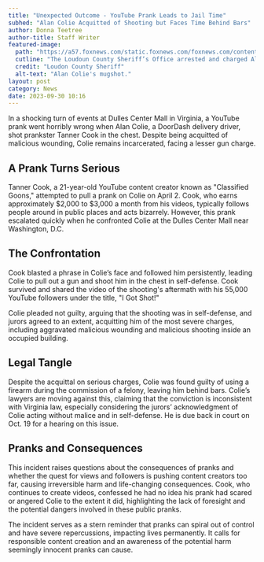 ```yaml
---
title: "Unexpected Outcome - YouTube Prank Leads to Jail Time"
subhed: "Alan Colie Acquitted of Shooting but Faces Time Behind Bars"
author: Donna Teetree
author-title: Staff Writer
featured-image: 
  path: "https://a57.foxnews.com/static.foxnews.com/foxnews.com/content/uploads/2023/04/720/405/Document.jpg?ve=1&tl=1"
  cutline: "The Loudoun County Sheriff’s Office arrested and charged Alan Colie, 31, of Leesburg, in connection with the April 2 shooting incident at Dulles Town Center Mall Food Court."
  credit: "Loudon County Sheriff"
  alt-text: "Alan Colie's mugshot."
layout: post
category: News
date: 2023-09-30 10:16
---
```


In a shocking turn of events at Dulles Center Mall in Virginia, a YouTube prank went horribly wrong when Alan Colie, a DoorDash delivery driver, shot prankster Tanner Cook in the chest. Despite being acquitted of malicious wounding, Colie remains incarcerated, facing a lesser gun charge.

## A Prank Turns Serious
Tanner Cook, a 21-year-old YouTube content creator known as "Classified Goons," attempted to pull a prank on Colie on April 2. Cook, who earns approximately $2,000 to $3,000 a month from his videos, typically follows people around in public places and acts bizarrely. However, this prank escalated quickly when he confronted Colie at the Dulles Center Mall near Washington, D.C.

## The Confrontation
Cook blasted a phrase in Colie’s face and followed him persistently, leading Colie to pull out a gun and shoot him in the chest in self-defense. Cook survived and shared the video of the shooting's aftermath with his 55,000 YouTube followers under the title, "I Got Shot!"

Colie pleaded not guilty, arguing that the shooting was in self-defense, and jurors agreed to an extent, acquitting him of the most severe charges, including aggravated malicious wounding and malicious shooting inside an occupied building.

## Legal Tangle
Despite the acquittal on serious charges, Colie was found guilty of using a firearm during the commission of a felony, leaving him behind bars. Colie’s lawyers are moving against this, claiming that the conviction is inconsistent with Virginia law, especially considering the jurors’ acknowledgment of Colie acting without malice and in self-defense. He is due back in court on Oct. 19 for a hearing on this issue.

## Pranks and Consequences
This incident raises questions about the consequences of pranks and whether the quest for views and followers is pushing content creators too far, causing irreversible harm and life-changing consequences. Cook, who continues to create videos, confessed he had no idea his prank had scared or angered Colie to the extent it did, highlighting the lack of foresight and the potential dangers involved in these public pranks.

The incident serves as a stern reminder that pranks can spiral out of control and have severe repercussions, impacting lives permanently. It calls for responsible content creation and an awareness of the potential harm seemingly innocent pranks can cause.